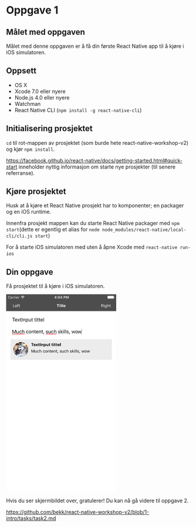 # Oppgave 1

## Målet med oppgaven
Målet med denne oppgaven er å få din første React Native app til å kjøre i iOS simulatoren.

## Oppsett
- OS X
- Xcode 7.0 eller nyere
- Node.js 4.0 eller nyere
- Watchman
- React Native CLI (`npm install -g react-native-cli`)

## Initialisering prosjektet
`cd` til rot-mappen av prosjektet (som burde hete react-native-workshop-v2) og kjør `npm install`.

https://facebook.github.io/react-native/docs/getting-started.html#quick-start inneholder nyttig informasjon om starte nye prosjekter (til senere referranse).

## Kjøre prosjektet
Husk at å kjøre et React Native prosjekt har to komponenter; en packager og en iOS runtime.

Innenfra prosjekt mappen kan du starte React Native packager med `npm start`(dette er egentlig et alias for `node node_modules/react-native/local-cli/cli.js start`)

For å starte iOS simulatoren med uten å åpne Xcode med `react-native run-ios`


## Din oppgave
Få prosjektet til å kjøre i iOS simulatoren.

<img src="../screenshots/screenshot_1.png" width="300">

Hvis du ser skjermbildet over, gratulerer! Du kan nå gå videre til oppgave 2.

https://github.com/bekk/react-native-workshop-v2/blob/1-intro/tasks/task2.md

